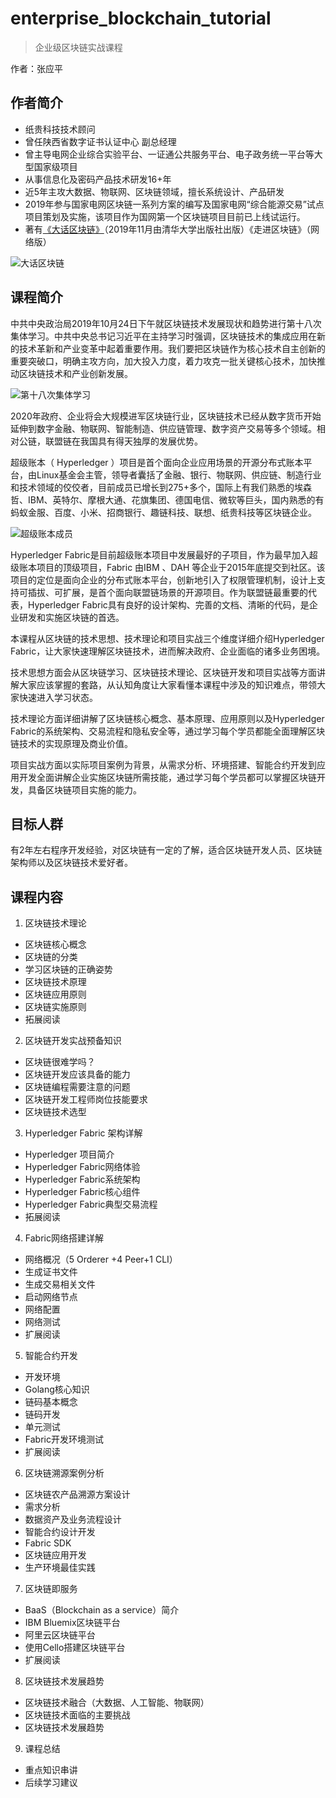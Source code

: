 # enterprise_blockchain_tutorial
> 企业级区块链实战课程

作者：张应平

## 作者简介

* 纸贵科技技术顾问  
* 曾任陕西省数字证书认证中心 副总经理  
* 曾主导电网企业综合实验平台、一证通公共服务平台、电子政务统一平台等大型国家级项目  
* 从事信息化及密码产品技术研发16+年  
* 近5年主攻大数据、物联网、区块链领域，擅长系统设计、产品研发  
* 2019年参与国家电网区块链一系列方案的编写及国家电网“综合能源交易”试点项目策划及实施，该项目作为国网第一个区块链项目目前已上线试运行。  
* 著有[《大话区块链》](https://item.jd.com/12719282.html)（2019年11月由清华大学出版社出版）《走进区块链》（网络版）  

![大话区块链](pic/book_and_project.png)

## 课程简介

中共中央政治局2019年10月24日下午就区块链技术发展现状和趋势进行第十八次集体学习。中共中央总书记习近平在主持学习时强调，区块链技术的集成应用在新的技术革新和产业变革中起着重要作用。我们要把区块链作为核心技术自主创新的重要突破口，明确主攻方向，加大投入力度，着力攻克一批关键核心技术，加快推动区块链技术和产业创新发展。 

![第十八次集体学习](pic/learn.png)

2020年政府、企业将会大规模进军区块链行业，区块链技术已经从数字货币开始延伸到数字金融、物联网、智能制造、供应链管理、数字资产交易等多个领域。相对公链，联盟链在我国具有得天独厚的发展优势。  

超级账本（ Hyperledger ）项目是首个面向企业应用场景的开源分布式账本平台，由Linux基金会主管，领导者囊括了金融、银行、物联网、供应链、制造行业和技术领域的佼佼者，目前成员已增长到275+多个，国际上有我们熟悉的埃森哲、IBM、英特尔、摩根大通、花旗集团、德国电信、微软等巨头，国内熟悉的有蚂蚁金服、百度、小米、招商银行、趣链科技、联想、纸贵科技等区块链企业。  

![超级账本成员](pic/hyperledger_member.png)

Hyperledger Fabric是目前超级账本项目中发展最好的子项目，作为最早加入超级账本项目的顶级项目，Fabric 由IBM 、DAH 等企业于2015年底提交到社区。该项目的定位是面向企业的分布式账本平台，创新地引入了权限管理机制，设计上支持可插拔、可扩展，是首个面向联盟链场景的开源项目。作为联盟链最重要的代表，Hyperledger Fabric具有良好的设计架构、完善的文档、清晰的代码，是企业研发和实施区块链的首选。  

本课程从区块链的技术思想、技术理论和项目实战三个维度详细介绍Hyperledger Fabric，让大家快速理解区块链技术，进而解决政府、企业面临的诸多业务困境。  

技术思想方面会从区块链学习、区块链技术理论、区块链开发和项目实战等方面讲解大家应该掌握的套路，从认知角度让大家看懂本课程中涉及的知识难点，带领大家快速进入学习状态。  

技术理论方面详细讲解了区块链核心概念、基本原理、应用原则以及Hyperledger Fabric的系统架构、交易流程和隐私安全等，通过学习每个学员都能全面理解区块链技术的实现原理及商业价值。  

项目实战方面以实际项目案例为背景，从需求分析、环境搭建、智能合约开发到应用开发全面讲解企业实施区块链所需技能，通过学习每个学员都可以掌握区块链开发，具备区块链项目实施的能力。  

## 目标人群

有2年左右程序开发经验，对区块链有一定的了解，适合区块链开发人员、区块链架构师以及区块链技术爱好者。

## 课程内容

1. 区块链技术理论
* 区块链核心概念
* 区块链的分类
* 学习区块链的正确姿势
* 区块链技术原理
* 区块链应用原则
* 区块链实施原则
* 拓展阅读

2. 区块链开发实战预备知识
* 区块链很难学吗？
* 区块链开发应该具备的能力
* 区块链编程需要注意的问题
* 区块链开发工程师岗位技能要求
* 区块链技术选型

3. Hyperledger Fabric 架构详解
* Hyperledger 项目简介
* Hyperledger Fabric网络体验
* Hyperledger Fabric系统架构
* Hyperledger Fabric核心组件
* Hyperledger Fabric典型交易流程
* 拓展阅读

4. Fabric网络搭建详解
* 网络概况（5 Orderer +4 Peer+1 CLI）
* 生成证书文件
* 生成交易相关文件
* 启动网络节点
* 网络配置
* 网络测试
* 扩展阅读

5. 智能合约开发
* 开发环境
* Golang核心知识
* 链码基本概念
* 链码开发
* 单元测试
* Fabric开发环境测试
* 扩展阅读

6. 区块链溯源案例分析
* 区块链农产品溯源方案设计
* 需求分析
* 数据资产及业务流程设计
* 智能合约设计开发
* Fabric SDK
* 区块链应用开发
* 生产环境最佳实践

7. 区块链即服务
* BaaS（Blockchain as a service）简介
* IBM Bluemix区块链平台
* 阿里云区块链平台
* 使用Cello搭建区块链平台
* 扩展阅读

8. 区块链技术发展趋势
* 区块链技术融合（大数据、人工智能、物联网）
* 区块链技术面临的主要挑战
* 区块链技术发展趋势

9. 课程总结
* 重点知识串讲
* 后续学习建议





